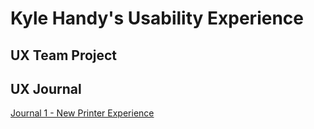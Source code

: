 # Kyle Handy's Usability Experience


## UX Team Project


## UX Journal

[Journal 1 - New Printer Experience]()
